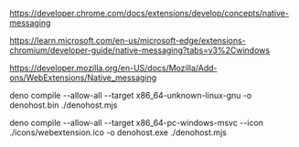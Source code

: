 
https://developer.chrome.com/docs/extensions/develop/concepts/native-messaging

https://learn.microsoft.com/en-us/microsoft-edge/extensions-chromium/developer-guide/native-messaging?tabs=v3%2Cwindows

https://developer.mozilla.org/en-US/docs/Mozilla/Add-ons/WebExtensions/Native_messaging

deno compile --allow-all --target x86_64-unknown-linux-gnu -o denohost.bin ./denohost.mjs

deno compile --allow-all --target x86_64-pc-windows-msvc --icon ./icons/webextension.ico -o denohost.exe ./denohost.mjs